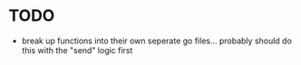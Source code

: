 # TODO
- break up functions into their own seperate go files... probably should do this with the "send" logic first